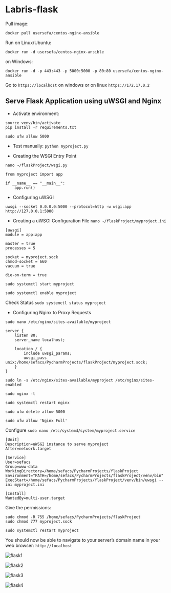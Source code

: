 # Labris-flask

Pull image:

```
docker pull usersefa/centos-nginx-ansible
```

Run on Linux/Ubuntu:

```
docker run -d usersefa/centos-nginx-ansible
```

on Windows:

```
docker run -d -p 443:443 -p 5000:5000 -p 80:80 usersefa/centos-nginx-ansible
```

Go to ``` https://localhost ``` on windows or on linux ```https://172.17.0.2```


## Serve Flask Application using uWSGI and Nginx

- Activate environment:
```
source venv/bin/activate
pip install -r requirements.txt
```

```sudo ufw allow 5000```

- Test manually: ``` python myproject.py ```

- Creating the WSGI Entry Point

```
nano ~/flaskProject/wsgi.py
```
```
from myproject import app

if __name__ == "__main__":
    app.run()
```

- Configuring uWSGI
```
uwsgi --socket 0.0.0.0:5000 --protocol=http -w wsgi:app
http://127.0.0.1:5000
```

- Creating a uWSGI Configuration File ``` nano ~/flaskProject/myproject.ini ```
```
[uwsgi]
module = app:app

master = true
processes = 5

socket = myproject.sock
chmod-socket = 660
vacuum = true

die-on-term = true
```

```sudo systemctl start myproject```

```sudo systemctl enable myproject```

Check Status ```sudo systemctl status myproject```

- Configuring Nginx to Proxy Requests
```
sudo nano /etc/nginx/sites-available/myproject
```

```
server {
    listen 80;
    server_name localhost;

    location / {
        include uwsgi_params;
        uwsgi_pass unix:/home/sefacs/PycharmProjects/flaskProject/myproject.sock;
    }
}
```

```sudo ln -s /etc/nginx/sites-available/myproject /etc/nginx/sites-enabled```

```sudo nginx -t```

```sudo systemctl restart nginx```

```sudo ufw delete allow 5000```

```sudo ufw allow 'Nginx Full'```

Configure ```sudo nano /etc/systemd/system/myproject.service```

```
[Unit]
Description=uWSGI instance to serve myproject
After=network.target

[Service]
User=sefacs
Group=www-data
WorkingDirectory=/home/sefacs/PycharmProjects/flaskProject
Environment="PATH=/home/sefacs/PycharmProjects/flaskProject/venv/bin"
ExecStart=/home/sefacs/PycharmProjects/flaskProject/venv/bin/uwsgi --ini myproject.ini

[Install]
WantedBy=multi-user.target
```

Give the permissions:
```
sudo chmod -R 755 /home/sefacs/PycharmProjects/flaskProject
sudo chmod 777 myproject.sock
```

```
sudo systemctl restart myproject
```

You should now be able to navigate to your server’s domain name in your web browser: ```http://localhost```


![flask1](https://github.com/user-attachments/assets/4910f132-9098-44e0-b556-b02ceeef4dcc)

![flask2](https://github.com/user-attachments/assets/c8ec5eb7-2250-4a73-85a1-e6bdf9b2f506)

![flask3](https://github.com/user-attachments/assets/48c9c386-45b9-40cb-8fbd-7584e27a274e)

![flask4](https://github.com/user-attachments/assets/f7c57dfa-602c-467c-8925-16987428ece8)





